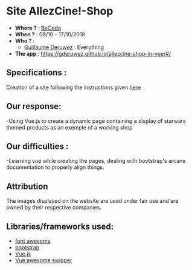# Site AllezCine!-Shop
- **Where ?** : [BeCode](https://becode.org/)
- **When ?** : 08/10 - 17/10/2018
- **Who ?** :
  - [Guillaume Deruwez](https://github.com/gderuwez) : Everything
- **The app** : https://gderuwez.github.io/allezcine-shop-in-vue/#/


## Specifications :
Creation of a site following the instructions given [here](https://github.com/becodeorg/Johnson2/tree/master/projets/AllezCine-Shop)

## Our response:
-Using Vue.js to create a dynamic page containing a display of starwars themed products as an exemple of a working shop


## Our difficulties :
-Learning vue while creating the pages, dealing with bootstrap's arcane documentation to properly align things.

## Attribution
The images displayed on the website are used under fair use and are owned by their respective companies.

## Libraries/frameworks used:
- [font awesome](https://fontawesome.com/)
- [bootstrap](http://getbootstrap.com/)
- [Vue.js](https://vuejs.org/)
- [Vue awesome swipper](https://github.com/surmon-china/vue-awesome-swiper)
